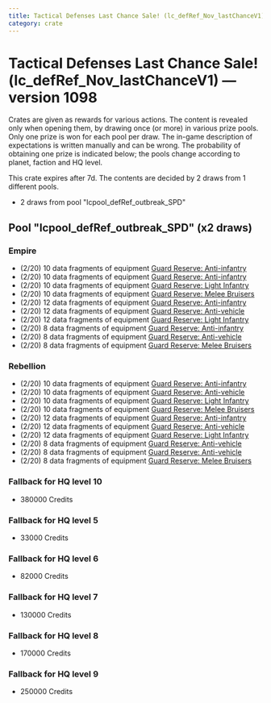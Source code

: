 ```yaml
---
title: Tactical Defenses Last Chance Sale! (lc_defRef_Nov_lastChanceV1)
category: crate
---
```


# Tactical Defenses Last Chance Sale! (lc_defRef_Nov_lastChanceV1) — version 1098

Crates are given as rewards for various actions. The content is revealed only when opening them, by drawing once (or more) in various prize pools. Only one prize is won for each pool per draw. The in-game description of expectations is written manually and can be wrong. The probability of obtaining one prize is indicated below; the pools change according to planet, faction and HQ level.

This crate expires after 7d. The contents are decided by 2 draws from 1 different pools.
  * 2 draws from pool "lcpool_defRef_outbreak_SPD"

## Pool "lcpool_defRef_outbreak_SPD" (x2 draws)

### Empire

  * (2/20) 10 data fragments of equipment [Guard Reserve: Anti-infantry](eqpEmpireBarracksSummonHeavy)
  * (2/20) 10 data fragments of equipment [Guard Reserve: Anti-infantry](eqpEmpireFactorySummonLight)
  * (2/20) 10 data fragments of equipment [Guard Reserve: Light Infantry](eqpEmpireBarracksSummonLight)
  * (2/20) 10 data fragments of equipment [Guard Reserve: Melee Bruisers](eqpEmpireBarracksSummonMedium)
  * (2/20) 12 data fragments of equipment [Guard Reserve: Anti-infantry](eqpEmpireFactorySummonLight)
  * (2/20) 12 data fragments of equipment [Guard Reserve: Anti-vehicle](eqpEmpireFactorySummonHeavy)
  * (2/20) 12 data fragments of equipment [Guard Reserve: Light Infantry](eqpEmpireBarracksSummonLight)
  * (2/20) 8 data fragments of equipment [Guard Reserve: Anti-infantry](eqpEmpireBarracksSummonHeavy)
  * (2/20) 8 data fragments of equipment [Guard Reserve: Anti-vehicle](eqpEmpireFactorySummonHeavy)
  * (2/20) 8 data fragments of equipment [Guard Reserve: Melee Bruisers](eqpEmpireBarracksSummonMedium)

### Rebellion

  * (2/20) 10 data fragments of equipment [Guard Reserve: Anti-infantry](eqpRebelFactorySummonLight)
  * (2/20) 10 data fragments of equipment [Guard Reserve: Anti-vehicle](eqpRebelBarracksSummonHeavy)
  * (2/20) 10 data fragments of equipment [Guard Reserve: Light Infantry](eqpRebelBarracksSummonLight)
  * (2/20) 10 data fragments of equipment [Guard Reserve: Melee Bruisers](eqpRebelBarracksSummonMedium)
  * (2/20) 12 data fragments of equipment [Guard Reserve: Anti-infantry](eqpRebelFactorySummonLight)
  * (2/20) 12 data fragments of equipment [Guard Reserve: Anti-vehicle](eqpRebelFactorySummonHeavy)
  * (2/20) 12 data fragments of equipment [Guard Reserve: Light Infantry](eqpRebelBarracksSummonLight)
  * (2/20) 8 data fragments of equipment [Guard Reserve: Anti-vehicle](eqpRebelBarracksSummonHeavy)
  * (2/20) 8 data fragments of equipment [Guard Reserve: Anti-vehicle](eqpRebelFactorySummonHeavy)
  * (2/20) 8 data fragments of equipment [Guard Reserve: Melee Bruisers](eqpRebelBarracksSummonMedium)

### Fallback for HQ level 10

  * 380000 Credits

### Fallback for HQ level 5

  * 33000 Credits

### Fallback for HQ level 6

  * 82000 Credits

### Fallback for HQ level 7

  * 130000 Credits

### Fallback for HQ level 8

  * 170000 Credits

### Fallback for HQ level 9

  * 250000 Credits